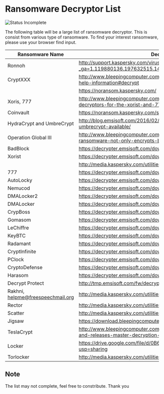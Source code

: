 # Ransomware Decryptor List

![Status Incomplete](https://img.shields.io/badge/Status-Incomplete-orange.svg)

The following table will be a large list of ransomware decryptor. This is consist from various type of ransomware. To find your interest ransomware, please use your browser find input.

| Ransomware Name | Decryptor URL |
| --------------- | ------------- |
| Ronnoh          | http://support.kaspersky.com/viruses/disinfection/8547?_ga=1.119880136.197632515.1463995280#block2 |
| CryptXXX        | http://www.bleepingcomputer.com/virus-removal/cryptxxx-ransomware-help-information#decrypt |
|                 | https://noransom.kaspersky.com/ |
| Xoris, 777      | http://www.bleepingcomputer.com/news/security/emsisoft-releases-decryptors-for-the-xorist-and-777-ransomware/ |
| Coinvault       | https://noransom.kaspersky.com/static/CoinVaultDecryptor.zip |
| HydraCrypt and UmbreCrypt | http://blog.emsisoft.com/2016/02/12/decrypter-for-hydracrypt-and-umbrecrypt-available/ |
| Operation Global III | http://www.bleepingcomputer.com/forums/t/559220/operation-global-iii-ransomware-not-only-encrypts-but-infects-your-data-as-well/ |
| BadBlock        | https://decrypter.emsisoft.com/download/badblock |
| Xorist          | https://decrypter.emsisoft.com/download/xorist |
|                 | http://media.kaspersky.com/utilities/VirusUtilities/EN/xoristdecryptor.zip |
| 777             | https://decrypter.emsisoft.com/download/777 |
| AutoLocky       | https://decrypter.emsisoft.com/download/autolocky |
| Nemucod         | https://decrypter.emsisoft.com/download/nemucod |
| DMALocker2      | https://decrypter.emsisoft.com/download/dmalocker2 |
| DMALocker       | https://decrypter.emsisoft.com/download/dmalocker |
| CrypBoss        | https://decrypter.emsisoft.com/download/crypboss |
| Gomasom         | https://decrypter.emsisoft.com/download/gomasom |
| LeChiffre       | https://decrypter.emsisoft.com/download/lechiffre |
| KeyBTC          | https://decrypter.emsisoft.com/download/keybtc |
| Radamant        | https://decrypter.emsisoft.com/download/radamant |
| CryptInfinite   | https://decrypter.emsisoft.com/download/cryptinfinite |
| PClock          | https://decrypter.emsisoft.com/download/pclock |
| CryptoDefense   | https://decrypter.emsisoft.com/download/cryptodefense |
| Harasom         | https://decrypter.emsisoft.com/download/harasom |
| Decrypt Protect | http://tmp.emsisoft.com/fw/decrypt_mblblock.exe |
| Rakhni, helpme@freespeechmail.org | http://media.kaspersky.com/utilities/VirusUtilities/EN/rakhnidecryptor.zip |
| Rector          | http://media.kaspersky.com/utilities/VirusUtilities/EN/rectordecryptor.zip |
| Scatter         | http://media.kaspersky.com/utilities/VirusUtilities/EN/ScatterDecryptor.zip |
| Jigsaw          | https://download.bleepingcomputer.com/demonslay335/JigSawDecrypter.zip |
| TeslaCrypt      | http://www.bleepingcomputer.com/news/security/teslacrypt-shuts-down-and-releases-master-decryption-key/ |
| Locker          | https://drive.google.com/file/d/0B6y1wjhVZ-WPVkttLVdIWXNodkk/view?usp=sharing |
| Torlocker       | http://media.kaspersky.com/utilities/VirusUtilities/EN/ScraperDecryptor.zip |

## Note
The list may not complete, feel free to constribute. Thank you
